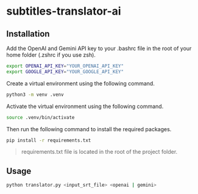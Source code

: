 # subtitles-translator-ai

## Installation

Add the OpenAI and Gemini API key to your .bashrc file in the root of your home folder (.zshrc if you use zsh).

```bash
export OPENAI_API_KEY="YOUR_OPENAI_API_KEY"
export GOOGLE_API_KEY="YOUR_GOOGLE_API_KEY"
```

Create a virtual environment using the following command.

```bash
python3 -m venv .venv
```

Activate the virtual environment using the following command.

```bash
source .venv/bin/activate
```

Then run the following command to install the required packages.

```bash
pip install -r requirements.txt
```

> requirements.txt file is located in the root of the project folder.

## Usage

```bash
python translator.py <input_srt_file> <openai | gemini>
```